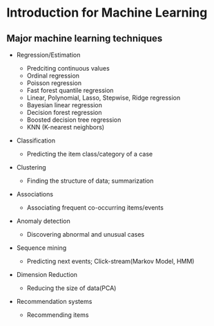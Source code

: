 # Introduction for Machine Learning

## Major machine learning techniques

* Regression/Estimation
    * Predciting continuous values
    * Ordinal regression
    * Poisson regression
    * Fast forest quantile regression
    * Linear, Polynomial, Lasso, Stepwise, Ridge regression
    * Bayesian linear regression
    * Decision forest regression
    * Boosted decision tree regression
    * KNN (K-nearest neighbors)
* Classification
    * Predicting the item class/category of a case
* Clustering
    * Finding the structure of data; summarization
* Associations
    * Associating frequent co-occurring items/events
    
* Anomaly detection
    * Discovering abnormal and unusual cases
* Sequence mining
    * Predicting next events; Click-stream(Markov Model, HMM)
* Dimension Reduction
    * Reducing the size of data(PCA)
* Recommendation systems
    * Recommending items

    